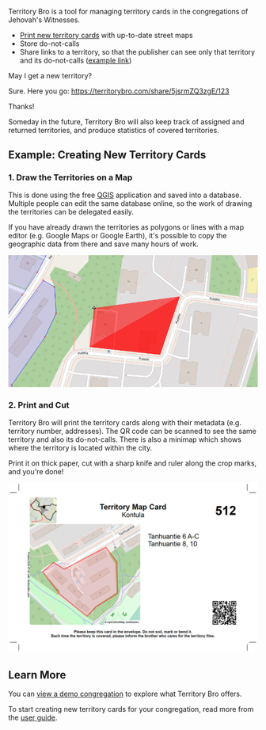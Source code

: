 Territory Bro is a tool for managing territory cards in the congregations of Jehovah's Witnesses.

* [Print new territory cards](#2-print-and-cut) with up-to-date street maps
* Store do-not-calls
* Share links to a territory, so that the publisher can see only that territory and its
  do-not-calls ([example link](https://territorybro.com/share/5jsrmZQ3zgE/123))

<div class="sms-discussion" aria-description="Example SMS discussion">
<p class="sms-message incoming">May I get a new territory?</p>
<p class="sms-message outgoing">Sure. Here you go: <a href="https://territorybro.com/share/5jsrmZQ3zgE/123">https://territorybro.com<wbr>/share<wbr>/5jsrmZQ3zgE<wbr>/123</a></p>
<p class="sms-message incoming">Thanks!</p>
</div>

Someday in the future, Territory Bro will also keep track of assigned and returned territories, and produce statistics
of covered territories.

## Example: Creating New Territory Cards

### 1. Draw the Territories on a Map

This is done using the free [QGIS](https://www.qgis.org/) application and saved into a database. Multiple people can
edit the same database online, so the work of drawing the territories can be delegated easily.

If you have already drawn the territories as polygons or lines with a map editor (e.g. Google Maps or Google Earth),
it's possible to copy the geographic data from there and save many hours of work.

![Drawing territory areas with QGIS](assets/examples/drawing.28aee1fe.png)

### 2. Print and Cut

Territory Bro will print the territory cards along with their metadata (e.g. territory number, addresses). The QR code
can be scanned to see the same territory and also its do-not-calls. There is also a minimap which shows where the
territory is located within the city.

Print it on thick paper, cut with a sharp knife and ruler along the crop marks, and you're done!

![A sample territory card](assets/examples/card.fef9840a.jpg)

## Learn More

You can [view a demo congregation](/congregation/demo) to explore what Territory Bro offers.

To start creating new territory cards for your congregation, read more from the [user guide](/documentation).
